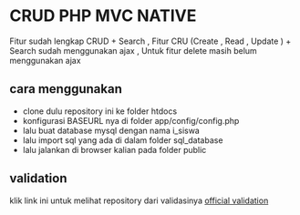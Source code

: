 # CRUD PHP MVC NATIVE

Fitur sudah lengkap CRUD + Search ,
Fitur CRU (Create , Read , Update ) + Search sudah menggunakan ajax , Untuk fitur delete masih belum menggunakan ajax

## cara menggunakan 

- clone dulu repository ini ke folder htdocs
- konfigurasi BASEURL nya di folder app/config/config.php
- lalu buat database mysql dengan nama i_siswa
- lalu import sql yang ada di dalam folder sql_database
- lalu jalankan di browser kalian pada folder public



## validation
klik link ini untuk melihat repository dari validasinya <a href="https://github.com/davidecesarano/Validation">official validation</a>
